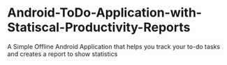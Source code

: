 # Android-ToDo-Application-with-Statiscal-Productivity-Reports
A Simple Offline Android Application that helps you track your to-do tasks and creates a report to show statistics
